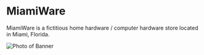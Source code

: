 # MiamiWare
MiamiWare is a fictitious home hardware / computer hardware store located in Miami, Florida. 


![Photo of Banner](https://i.imgur.com/ACgF0hO.png)
